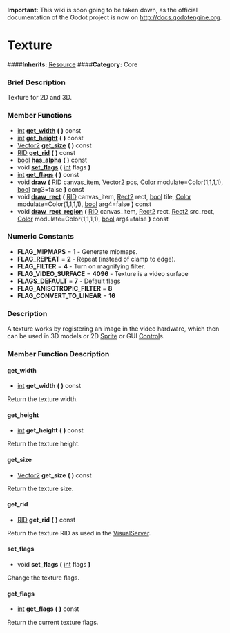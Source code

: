 **Important:** This wiki is soon going to be taken down, as the official documentation of the Godot project is now on http://docs.godotengine.org.

#  Texture  
####**Inherits:** [Resource](class_resource)
####**Category:** Core

###  Brief Description  
Texture for 2D and 3D.

###  Member Functions 
  * [int](class_int)  **[get&#95;width](#get_width)**  **(** **)** const
  * [int](class_int)  **[get&#95;height](#get_height)**  **(** **)** const
  * [Vector2](class_vector2)  **[get&#95;size](#get_size)**  **(** **)** const
  * [RID](class_rid)  **[get&#95;rid](#get_rid)**  **(** **)** const
  * [bool](class_bool)  **[has&#95;alpha](#has_alpha)**  **(** **)** const
  * void  **[set&#95;flags](#set_flags)**  **(** [int](class_int) flags  **)**
  * [int](class_int)  **[get&#95;flags](#get_flags)**  **(** **)** const
  * void  **[draw](#draw)**  **(** [RID](class_rid) canvas_item, [Vector2](class_vector2) pos, [Color](class_color) modulate=Color(1,1,1,1), [bool](class_bool) arg3=false  **)** const
  * void  **[draw&#95;rect](#draw_rect)**  **(** [RID](class_rid) canvas_item, [Rect2](class_rect2) rect, [bool](class_bool) tile, [Color](class_color) modulate=Color(1,1,1,1), [bool](class_bool) arg4=false  **)** const
  * void  **[draw&#95;rect&#95;region](#draw_rect_region)**  **(** [RID](class_rid) canvas_item, [Rect2](class_rect2) rect, [Rect2](class_rect2) src_rect, [Color](class_color) modulate=Color(1,1,1,1), [bool](class_bool) arg4=false  **)** const

###  Numeric Constants  
  * **FLAG_MIPMAPS** = **1** - Generate mipmaps.
  * **FLAG_REPEAT** = **2** - Repeat (instead of clamp to edge).
  * **FLAG_FILTER** = **4** - Turn on magnifying filter.
  * **FLAG_VIDEO_SURFACE** = **4096** - Texture is a video surface
  * **FLAGS_DEFAULT** = **7** - Default flags
  * **FLAG_ANISOTROPIC_FILTER** = **8**
  * **FLAG_CONVERT_TO_LINEAR** = **16**

###  Description  
A texture works by registering an image in the video hardware, which then can be used in 3D models or 2D [Sprite](class_sprite) or GUI [Control](class_control)s.

###  Member Function Description  

#### <a name="get_width">get_width</a>
  * [int](class_int)  **get&#95;width**  **(** **)** const

Return the texture width.

#### <a name="get_height">get_height</a>
  * [int](class_int)  **get&#95;height**  **(** **)** const

Return the texture height.

#### <a name="get_size">get_size</a>
  * [Vector2](class_vector2)  **get&#95;size**  **(** **)** const

Return the texture size.

#### <a name="get_rid">get_rid</a>
  * [RID](class_rid)  **get&#95;rid**  **(** **)** const

Return the texture RID as used in the [VisualServer](class_visualserver).

#### <a name="set_flags">set_flags</a>
  * void  **set&#95;flags**  **(** [int](class_int) flags  **)**

Change the texture flags.

#### <a name="get_flags">get_flags</a>
  * [int](class_int)  **get&#95;flags**  **(** **)** const

Return the current texture flags.
